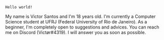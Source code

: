 	Hello world!
My name is Victor Santos and I'm 18 years old.
I'm currently a Computer Science student at UFRJ (Federal University of Rio de Janeiro).
As a beginner, I'm completely open to suggestions and advices.
You can reach me on Discord (Victør#4319). I will answer you as soon as possible.
